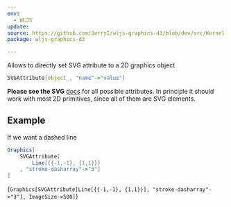 ```yaml
---
env:
  - WLJS
update: 
source: https://github.com/JerryI/wljs-graphics-d3/blob/dev/src/Kernel.wl
package: wljs-graphics-d3

---
```

Allows to directly set SVG attribute to a 2D graphics object
```mathematica
SVGAttribute[object_, "name"->"value"]
```

__Please see the SVG__ [docs](https://developer.mozilla.org/en-US/docs/Web/SVG/Attribute) for all possible attributes. In principle it should work with most 2D primitives, since all of them are SVG elements.
## Example
If we want a dashed line

```mathematica
Graphics[
	SVGAttribute[
		Line[{{-1,-1}, {1,1}}]
	, "stroke-dasharray"->"3"]
]
```

<Wl >{`Graphics[SVGAttribute[Line[{{-1,-1}, {1,1}}], "stroke-dasharray"->"3"], ImageSize->500]`}</Wl>

